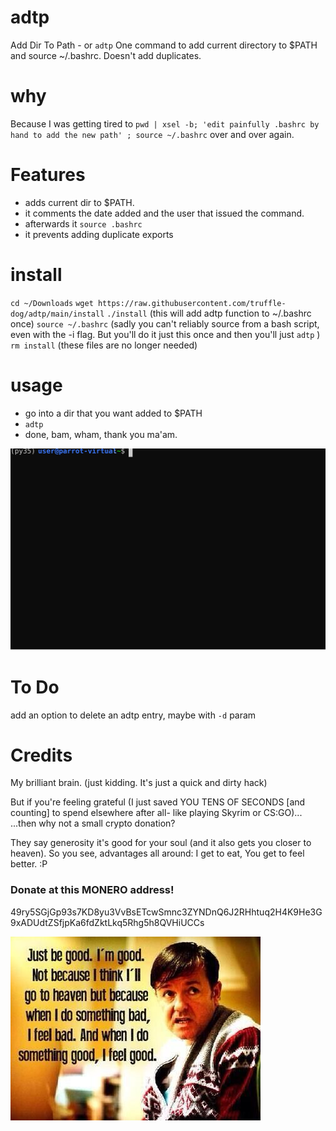 # adtp
Add Dir To Path - or `adtp`
One command to add current directory to $PATH and source ~/.bashrc. Doesn't add  duplicates. 

# why
Because I was getting tired to `pwd | xsel -b; 'edit painfully .bashrc by hand to add the new path' ; source ~/.bashrc` over and over again. 

# Features
* adds current dir to $PATH.
* it comments the date added and the user that issued the command.
* afterwards it `source .bashrc`
* it prevents adding duplicate exports 

# install
`cd ~/Downloads`
`wget https://raw.githubusercontent.com/truffle-dog/adtp/main/install`
`./install` (this will add adtp function to ~/.bashrc once)
`source ~/.bashrc` (sadly you can't reliably source from a bash script, even with the -i flag. But you'll do it just this once and then you'll just `adtp` )
`rm install` (these files are no longer needed)

# usage
* go into a dir that you want added to $PATH
* `adtp`
* done, bam, wham, thank you ma'am. 

![Usage Example](./docs/usage_example.svg)

# To Do
add an option to delete an adtp entry, maybe with `-d` param

# Credits
My brilliant brain. 
(just kidding. It's just a quick and  dirty hack)

But if you're feeling grateful (I just saved YOU TENS OF SECONDS [and counting] to spend elsewhere after all- like playing Skyrim or CS:GO)...
...then why not a small crypto donation? 

They say generosity it's good for your soul (and it also gets you closer to heaven).
So you see, advantages all around: I get to eat, You get to feel better. :P 

### Donate at this MONERO address!
49ry5SGjGp93s7KD8yu3VvBsETcwSmnc3ZYNDnQ6J2RHhtuq2H4K9He3G9xADUdtZSfjpKa6fdZktLkq5Rhg5h8QVHiUCCs

![Derek says](./docs/derek.jpg)
